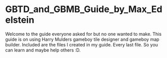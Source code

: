# GBTD_and_GBMB_Guide_by_Max_Edelstein
Welcome to the guide everyone asked for but no one wanted to make. 
This guide is on using Harry Mulders gameboy tile designer and gameboy map builder.
Included are the files I created in my guide. Every last file. So you can learn and maybe help others :D.
